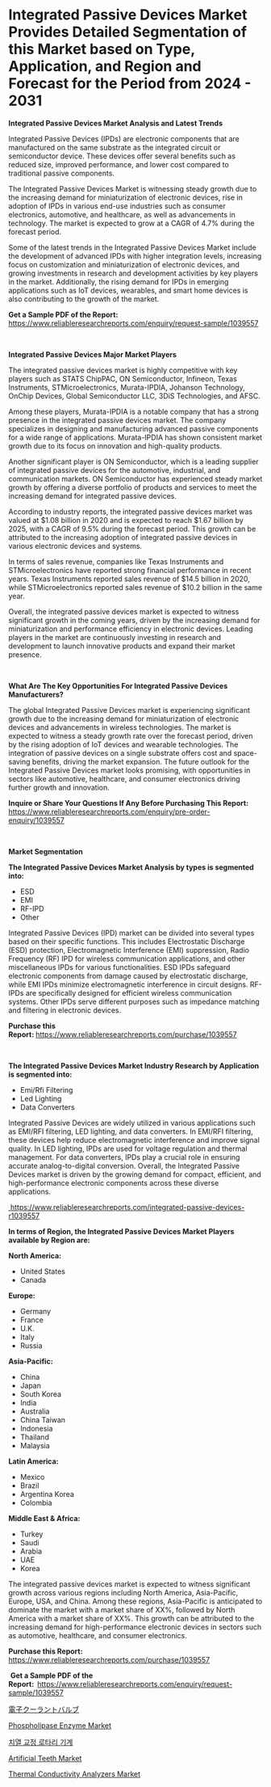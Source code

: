 <p><h1>Integrated Passive Devices Market Provides Detailed Segmentation of this Market based on Type, Application, and Region and Forecast for the Period from 2024 - 2031</h1></p><p><strong>Integrated Passive Devices Market Analysis and Latest Trends</strong></p>
<p><p>Integrated Passive Devices (IPDs) are electronic components that are manufactured on the same substrate as the integrated circuit or semiconductor device. These devices offer several benefits such as reduced size, improved performance, and lower cost compared to traditional passive components.</p><p>The Integrated Passive Devices Market is witnessing steady growth due to the increasing demand for miniaturization of electronic devices, rise in adoption of IPDs in various end-use industries such as consumer electronics, automotive, and healthcare, as well as advancements in technology. The market is expected to grow at a CAGR of 4.7% during the forecast period.</p><p>Some of the latest trends in the Integrated Passive Devices Market include the development of advanced IPDs with higher integration levels, increasing focus on customization and miniaturization of electronic devices, and growing investments in research and development activities by key players in the market. Additionally, the rising demand for IPDs in emerging applications such as IoT devices, wearables, and smart home devices is also contributing to the growth of the market.</p></p>
<p><strong>Get a Sample PDF of the Report:&nbsp;</strong> <a href="https://www.reliableresearchreports.com/enquiry/request-sample/1039557">https://www.reliableresearchreports.com/enquiry/request-sample/1039557</a></p>
<p>&nbsp;</p>
<p><strong>Integrated Passive Devices Major Market Players</strong></p>
<p><p>The integrated passive devices market is highly competitive with key players such as STATS ChipPAC, ON Semiconductor, Infineon, Texas Instruments, STMicroelectronics, Murata-IPDIA, Johanson Technology, OnChip Devices, Global Semiconductor LLC, 3DiS Technologies, and AFSC.</p><p>Among these players, Murata-IPDIA is a notable company that has a strong presence in the integrated passive devices market. The company specializes in designing and manufacturing advanced passive components for a wide range of applications. Murata-IPDIA has shown consistent market growth due to its focus on innovation and high-quality products.</p><p>Another significant player is ON Semiconductor, which is a leading supplier of integrated passive devices for the automotive, industrial, and communication markets. ON Semiconductor has experienced steady market growth by offering a diverse portfolio of products and services to meet the increasing demand for integrated passive devices.</p><p>According to industry reports, the integrated passive devices market was valued at $1.08 billion in 2020 and is expected to reach $1.67 billion by 2025, with a CAGR of 9.5% during the forecast period. This growth can be attributed to the increasing adoption of integrated passive devices in various electronic devices and systems.</p><p>In terms of sales revenue, companies like Texas Instruments and STMicroelectronics have reported strong financial performance in recent years. Texas Instruments reported sales revenue of $14.5 billion in 2020, while STMicroelectronics reported sales revenue of $10.2 billion in the same year.</p><p>Overall, the integrated passive devices market is expected to witness significant growth in the coming years, driven by the increasing demand for miniaturization and performance efficiency in electronic devices. Leading players in the market are continuously investing in research and development to launch innovative products and expand their market presence.</p></p>
<p>&nbsp;</p>
<p><strong>What Are The Key Opportunities For Integrated Passive Devices Manufacturers?</strong></p>
<p><p>The global Integrated Passive Devices market is experiencing significant growth due to the increasing demand for miniaturization of electronic devices and advancements in wireless technologies. The market is expected to witness a steady growth rate over the forecast period, driven by the rising adoption of IoT devices and wearable technologies. The integration of passive devices on a single substrate offers cost and space-saving benefits, driving the market expansion. The future outlook for the Integrated Passive Devices market looks promising, with opportunities in sectors like automotive, healthcare, and consumer electronics driving further growth and innovation.</p></p>
<p><strong>Inquire or Share Your Questions If Any Before Purchasing This Report:</strong> <a href="https://www.reliableresearchreports.com/enquiry/pre-order-enquiry/1039557">https://www.reliableresearchreports.com/enquiry/pre-order-enquiry/1039557</a></p>
<p>&nbsp;</p>
<p><strong>Market Segmentation</strong></p>
<p><strong>The Integrated Passive Devices Market Analysis by types is segmented into:</strong></p>
<p><ul><li>ESD</li><li>EMI</li><li>RF-IPD</li><li>Other</li></ul></p>
<p><p>Integrated Passive Devices (IPD) market can be divided into several types based on their specific functions. This includes Electrostatic Discharge (ESD) protection, Electromagnetic Interference (EMI) suppression, Radio Frequency (RF) IPD for wireless communication applications, and other miscellaneous IPDs for various functionalities. ESD IPDs safeguard electronic components from damage caused by electrostatic discharge, while EMI IPDs minimize electromagnetic interference in circuit designs. RF-IPDs are specifically designed for efficient wireless communication systems. Other IPDs serve different purposes such as impedance matching and filtering in electronic devices.</p></p>
<p><strong>Purchase this Report:&nbsp;</strong><a href="https://www.reliableresearchreports.com/purchase/1039557">https://www.reliableresearchreports.com/purchase/1039557</a></p>
<p>&nbsp;</p>
<p><strong>The Integrated Passive Devices Market Industry Research by Application is segmented into:</strong></p>
<p><ul><li>Emi/Rfi Filtering</li><li>Led Lighting</li><li>Data Converters</li></ul></p>
<p><p>Integrated Passive Devices are widely utilized in various applications such as EMI/RFI filtering, LED lighting, and data converters. In EMI/RFI filtering, these devices help reduce electromagnetic interference and improve signal quality. In LED lighting, IPDs are used for voltage regulation and thermal management. For data converters, IPDs play a crucial role in ensuring accurate analog-to-digital conversion. Overall, the Integrated Passive Devices market is driven by the growing demand for compact, efficient, and high-performance electronic components across these diverse applications.</p></p>
<p><a href="https://www.reliableresearchreports.com/integrated-passive-devices-r1039557">&nbsp;https://www.reliableresearchreports.com/integrated-passive-devices-r1039557</a></p>
<p><strong>In terms of Region, the Integrated Passive Devices Market Players available by Region are:</strong></p>
<p>
    <p> <strong> North America: </strong>
        <ul>
            <li>United States</li>
            <li>Canada</li>
        </ul>
        </p> 
    <p> <strong> Europe: </strong>
        <ul>
            <li>Germany</li>
            <li>France</li>
            <li>U.K.</li>
            <li>Italy</li>
            <li>Russia</li>
        </ul>
        </p> 
    <p> <strong> Asia-Pacific: </strong>
        <ul>
            <li>China</li>
            <li>Japan</li>
            <li>South Korea</li>
            <li>India</li>
            <li>Australia</li>
            <li>China Taiwan</li>
            <li>Indonesia</li>
            <li>Thailand</li>
            <li>Malaysia</li>
        </ul>
        </p> 
    <p> <strong> Latin America: </strong>
        <ul>
            <li>Mexico</li>
            <li>Brazil</li>
            <li>Argentina Korea</li>
            <li>Colombia</li>
        </ul>
        </p> 
    <p> <strong> Middle East & Africa: </strong>
        <ul>
            <li>Turkey</li>
            <li>Saudi</li>
            <li>Arabia</li>
            <li>UAE</li>
            <li>Korea</li>
        </ul>
    </p>
    </p>
<p><p>The integrated passive devices market is expected to witness significant growth across various regions including North America, Asia-Pacific, Europe, USA, and China. Among these regions, Asia-Pacific is anticipated to dominate the market with a market share of XX%, followed by North America with a market share of XX%. This growth can be attributed to the increasing demand for high-performance electronic devices in sectors such as automotive, healthcare, and consumer electronics.</p></p>
<p><strong>Purchase this Report: </strong><a href="https://www.reliableresearchreports.com/purchase/1039557">https://www.reliableresearchreports.com/purchase/1039557</a></p>
<p>&nbsp;<strong>Get a Sample PDF of the Report:&nbsp;&nbsp;</strong><a href="https://www.reliableresearchreports.com/enquiry/request-sample/1039557">https://www.reliableresearchreports.com/enquiry/request-sample/1039557</a></p>
<p><strong></strong></p>
<p><p><a href="https://github.com/ReganWisoky2023/Market-Research-Report-List-1/blob/main/730296728694.md">電子クーラントバルブ</a></p><p><a href="https://issuu.com/reportprime-2/docs/phospholipase-enzyme-market-size-2030.pptx">Phospholipase Enzyme Market</a></p><p><a href="https://github.com/darrellockm3ytan895656/Market-Research-Report-List-1/blob/main/409072226271.md">치열 교정 로타리 기계</a></p><p><a href="https://issuu.com/reportprime-2/docs/artificial-teeth-market-size-2030.pptx">Artificial Teeth Market</a></p><p><a href="https://github.com/beatblasta/Market-Research-Report-List-2/blob/main/thermal-conductivity-analyzers-market.md">Thermal Conductivity Analyzers Market</a></p></p>